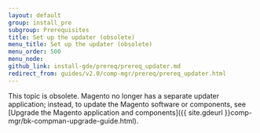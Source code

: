 ```yaml
---
layout: default
group: install_pre
subgroup: Prerequisites
title: Set up the updater (obsolete)
menu_title: Set up the updater (obsolete)
menu_order: 500
menu_node: 
github_link: install-gde/prereq/prereq_updater.md
redirect_from: guides/v2.0/comp-mgr/prereq/prereq_updater.html
---
```


This topic is obsolete. Magento no longer has a separate updater application; instead, to update the Magento software or components, see [Upgrade the Magento application and components]({{ site.gdeurl }}comp-mgr/bk-compman-upgrade-guide.html).